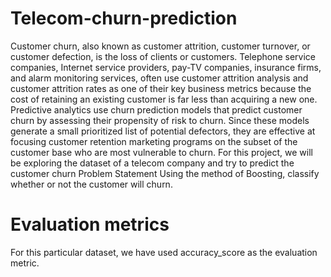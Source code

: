 # Telecom-churn-prediction
Customer churn, also known as customer attrition, customer turnover, or customer defection, is the loss of clients or customers. Telephone service companies, Internet service providers, pay-TV companies, insurance firms, and alarm monitoring services, often use customer attrition analysis and customer attrition rates as one of their key business metrics because the cost of retaining an existing customer is far less than acquiring a new one.  Predictive analytics use churn prediction models that predict customer churn by assessing their propensity of risk to churn. Since these models generate a small prioritized list of potential defectors, they are effective at focusing customer retention marketing programs on the subset of the customer base who are most vulnerable to churn.  For this project, we will be exploring the dataset of a telecom company and try to predict the customer churn  Problem Statement Using the method of Boosting, classify whether or not the customer will churn.
# Evaluation metrics
For this particular dataset, we have used accuracy_score as the evaluation metric.

